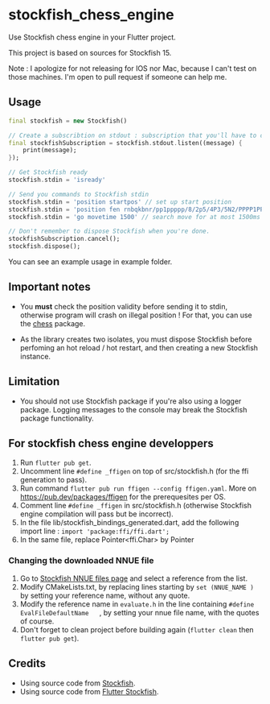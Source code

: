 # stockfish_chess_engine

Use Stockfish chess engine in your Flutter project.

This project is based on sources for Stockfish 15.

Note : I apologize for not releasing for IOS nor Mac, because I can't test on those machines.
I'm open to pull request if someone can help me.

## Usage

```dart
final stockfish = new Stockfish()

// Create a subscribtion on stdout : subscription that you'll have to cancel before disposing Stockfish.
final stockfishSubscription = stockfish.stdout.listen((message) {
    print(message);
});

// Get Stockfish ready
stockfish.stdin = 'isready'

// Send you commands to Stockfish stdin
stockfish.stdin = 'position startpos' // set up start position
stockfish.stdin = 'position fen rnbqkbnr/pp1ppppp/8/2p5/4P3/5N2/PPPP1PPP/RNBQKB1R b KQkq - 1 2' // set up custom position
stockfish.stdin = 'go movetime 1500' // search move for at most 1500ms

// Don't remember to dispose Stockfish when you're done.
stockfishSubscription.cancel();
stockfish.dispose();
```

You can see an example usage in example folder.

## Important notes

* You **must** check the position validity before sending it to stdin, otherwise program will crash on illegal position ! For that, you can use the [chess](https://pub.dev/packages/chess) package.

* As the library creates two isolates, you must dispose Stockfish before perfoming an hot reload / hot restart, and then creating a new Stockfish instance.

## Limitation

* You should not use Stockfish package if you're also using a logger package. Logging messages to the console may break the Stockfish package functionality.


## For stockfish chess engine developpers

1. Run `flutter pub get`.
2. Uncomment line `#define _ffigen` on top of src/stockfish.h (for the ffi generation to pass).
3. Run command `flutter pub run ffigen --config ffigen.yaml`.
More on https://pub.dev/packages/ffigen for the prerequesites per OS.
4. Comment line `#define _ffigen` in src/stockfish.h (otherwise Stockfish engine compilation will pass but be incorrect).
5. In the file lib/stockfish_bindings_generated.dart, add the following import line : `import 'package:ffi/ffi.dart';`
6. In the same file, replace Pointer<ffi.Char> by Pointer<Utf8>

### Changing the downloaded NNUE file

1. Go to [Stockfish NNUE files page](https://tests.stockfishchess.org/nns) and select a reference from the list.
2. Modify CMakeLists.txt, by replacing lines starting by `set (NNUE_NAME )` by setting your reference name, without any quote.
3. Modify the reference name in `evaluate.h` in the line containing `#define EvalFileDefaultName   `, by setting your nnue file name, with the quotes of course.
4. Don't forget to clean project before building again (`flutter clean` then `flutter pub get`).

## Credits

* Using source code from [Stockfish](https://stockfishchess.org).
* Using source code from [Flutter Stockfish](https://github.com/ArjanAswal/Stockfish).